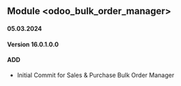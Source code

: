 ## Module <odoo_bulk_order_manager>

#### 05.03.2024
#### Version 16.0.1.0.0
#### ADD

- Initial Commit for Sales & Purchase Bulk Order Manager
